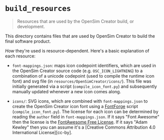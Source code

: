 # `build_resources`

> Resources that are used by the OpenSim Creator build, or development.

This directory contains files that are used by OpenSim Creator to build the
final software product.

*How* they're used is resource-dependent. Here's a basic explanation of each
resource:

- `font-mappings.json`: maps icon codepoint identifiers, which are used in the
   OpenSim Creator source code (e.g. `OSC_ICON_LIGHTNING`) to a combination of
   a unicode codepoint (used to compile the runtime icon font) and svg file (in
   `resources/OpenSimCreator/icons/`). This file was initially generated via a
   script (`compile_icon_font.py`) and subsequently manually updated whenever a
   new icon comes along.

- `icons/`: SVG icons, which are combined with `font-mappings.json` to create
  the OpenSim Creator icon font using a [FontForge](https://fontforge.org) script
  (`compile_icon_font.py`). The license for each icon can be determined by reading
  the `author` field in `font-mappings.json`. If it says "Font Awesome" then the
  license is the [FontAwesome Free License](https://fontawesome.com/v4/license/). If
  it says "Adam Kewley" then you can assume it's a [Creative Commons Attribution 4.0 International License][cc-by].
